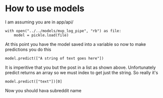 # How to use models

I am assuming you are in app/api/

```
with open("../../models/mvp_log_pipe", "rb") as file:
    model = pickle.load(file)
```

At this point you have the model saved into a variable so now to make predictions you do this

```
model.predict(["A string of text goes here"])
```

It is imperitive that you but the post in a list as shown above. Unfortunately predict returns an array so we must index to get just the string. So really it's

```
model.predict(["text"])[0]
```

Now you should hava subreddit name